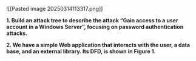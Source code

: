 ![[Pasted image 20250314113317.png]]

**1. Build an attack tree to describe the attack “Gain access to a user account in a Windows Server”, focusing on password authentication attacks.**



**2. We have a simple Web application that interacts with the user, a data base, and an external
library. Its DFD, is shown in Figure 1.**

